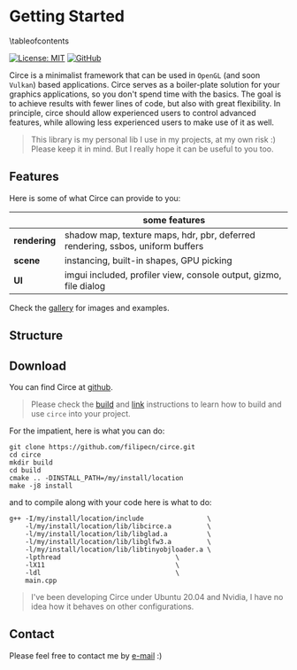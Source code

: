 # Getting Started

\tableofcontents

[![License: MIT](https://img.shields.io/badge/License-MIT-yellow.svg)](https://opensource.org/licenses/MIT)
[![GitHub](https://badgen.net/badge/icon/github?icon=github&label)](https://github.com/filipecn/circe)

Circe is a minimalist framework that can be used in `OpenGL` (and soon `Vulkan`) based applications. Circe serves as a
boiler-plate solution for your graphics applications, so you don't spend time with the basics. The goal is to achieve
results with fewer lines of code, but also with great flexibility. In principle, circe should allow experienced
users to control advanced features, while allowing less experienced users to make use of it as well.

> This library is my personal lib I use in my projects, at my own risk :) Please keep it in mind. But 
> I really hope it can be useful to you too.

## Features
Here is some of what Circe can provide to you:

|  | some features |
|--------------|--------|
| **rendering**     | shadow map, texture maps, hdr, pbr, deferred rendering, ssbos, uniform buffers |
| **scene**     |  instancing, built-in shapes, GPU picking |
| **UI**     | imgui included, profiler view, console output, gizmo, file dialog  |

Check the [gallery]() for images and examples.

## Structure


## Download

You can find Circe at [github](https://github.com/filipecn/circe). 

> Please check the [build](1_build_and_install.md) and [link](2_linking.md) instructions to learn
 how to build and use `circe` into your project.

For the impatient, here is what you can do:
```shell
git clone https://github.com/filipecn/circe.git
cd circe
mkdir build
cd build
cmake .. -DINSTALL_PATH=/my/install/location
make -j8 install
```
and to compile along with your code here is what to do:
```shell
g++ -I/my/install/location/include                \
    -l/my/install/location/lib/libcirce.a         \
    -l/my/install/location/lib/libglad.a          \
    -l/my/install/location/lib/libglfw3.a         \
    -l/my/install/location/lib/libtinyobjloader.a \
    -lpthread                             \
    -lX11                                 \
    -ldl                                  \
    main.cpp  
```

> I've been developing Circe under Ubuntu 20.04 and Nvidia, I have no idea how it behaves on other configurations.

## Contact

Please feel free to contact me by [e-mail](mailto:filipedecn@gmail.com) :)
